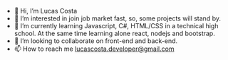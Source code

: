 - 👋 Hi, I’m Lucas Costa
- 👀 I’m interested in join job market fast, so, some projects will stand by.
- 🌱 I’m currently learning Javascript, C#, HTML/CSS in a technical high school. At the same time learning alone react, nodejs and bootstrap.
- 💞️ I’m looking to collaborate on front-end and back-end.
- 📫 How to reach me lucascosta.developer@gmail.com

<!---
LucasCosta0011/LucasCosta0011 is a ✨ special ✨ repository because its `README.md` (this file) appears on your GitHub profile.
You can click the Preview link to take a look at your changes.
--->

